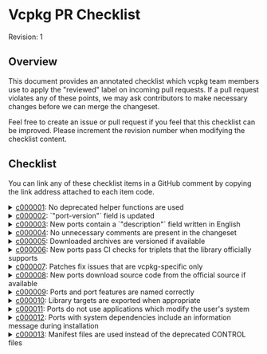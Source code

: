 Vcpkg PR Checklist
=====================
Revision: 1

## Overview
This document provides an annotated checklist which vcpkg team members use to apply the "reviewed" label on incoming pull requests. If a pull request violates any of these points, we may ask contributors to make necessary changes before we can merge the changeset.

Feel free to create an issue or pull request if you feel that this checklist can be improved. Please increment the revision number when modifying the checklist content.

## Checklist
You can link any of these checklist items in a GitHub comment by copying the link address attached to each item code.

<details id="c000001">
<summary><a href="#c000001">c000001</a>: No deprecated helper functions are used</summary>

See our [Maintainer Guidelines and Policies](maintainer-guide.md#Avoid-deprecated-helper-functions) for more information.

</details>

<details id="c000002">
<summary><a href="#c000002">c000002</a>: `"port-version"` field is updated</summary>

See our [Maintainer Guidelines and Policies](maintainer-guide.md#versioning) for more information.

</details>

<details id="c000003">
<summary><a href="#c000003">c000003</a>: New ports contain a `"description"` field written in English</summary>

A description only one or a few sentences long is helpful. Consider using the library's official description from their `README.md` or similar if possible. Automatic translations are acceptable and we are happy to clean up translations to English for our contributors.

See our [manifest file documentation](manifest-files.md#description) for more information.
    
</details>

<details id="c000004">
<summary><a href="#c000004">c000004</a>: No unnecessary comments are present in the changeset</summary>

See our [Maintainer Guidelines and Policies](maintainer-guide.md#Avoid-excessive-comments-in-portfiles) for more information.

</details>

<details id="c000005">
<summary><a href="#c000005">c000005</a>: Downloaded archives are versioned if available</summary

To ensure archive content does not change, archives downloaded preferably have an associated version tag that can be incremented alongside the port's `"version"`.

</details>

<details id="c000006">
<summary><a href="#c000006">c000006</a>: New ports pass CI checks for triplets that the library officially supports</summary>

To ensure vcpkg ports are of a high quality, we ask that incoming ports support the official platforms for the library in question.

</details>

<details id="c000007">
<summary><a href="#c000007">c000007</a>: Patches fix issues that are vcpkg-specific only</summary>

If possible, patches to the library source code should be upstreamed to the library's official repository. Opening up a pull request on the library's repository will help to improve the library for everyone, not just vcpkg users.

</details>

<details id="c000008">
<summary><a href="#c000008">c000008</a>: New ports download source code from the official source if available</summary>

To respect library authors and keep code secure, please have ports download source code from the official source. We may make exceptions if the original source code is not available and there is substantial community interest in maintaining the library in question.

</details>

<details id="c000009">
<summary><a href="#c000009">c000009</a>: Ports and port features are named correctly</summary>

For user accessibility, we prefer names of ports and port features to be intuitive and close to their counterparts in official sources and other package managers. If you are unsure about the naming of a port or port feature, we recommend checking repology.org, packages.ubuntu.com, or searching for additional information using a search engine. We can also help our contributors with this, so feel free to ask for naming suggestions if you are unsure.

</details>

<details id="c000010">
<summary><a href="#c000010">c000010</a>: Library targets are exported when appropriate</summary>

To provide users with a seamless build system integration, please be sure to export and provide a means of finding the library targets intended to be used downstream. Targets not meant to be exported should be be marked private and not exported.

</details>

<details id="c000011">
<summary><a href="#c000011">c000011</a>: Ports do not use applications which modify the user's system</summary>
    
Ports should uphold vcpkg's contract of not modifying the user's system by avoiding applications which do so. Examples of these applications are `sudo`, `apt`, `brew`, or `pip`. Please use an alternative to these types of programs wherever possible.

</details>

<details id="c000012">
<summary><a href="#c000012">c000012</a>: Ports with system dependencies include an information message during installation</summary>

Some ports have library and tool dependencies that do not exist within vcpkg. For these missing dependencies, we ask that contributors add a message to the top of the port's `portfile.cmake` stating the missing dependencies and how to acquire them. We ask that the message is displayed before any major work is done to ensure that users can "early out" of the installation process as soon as possible in case they are missing the dependency.

Example:
```cmake
message(
"${PORT} currently requires the following libraries from the system package manager:
    autoconf libtool
These can be installed on Ubuntu systems via sudo apt install autoconf libtool"
)
```

</details>

<details id=c000013>
<summary><a href="#c000013">c000013</a>: Manifest files are used instead of the deprecated CONTROL files</summary>

Many existing ports use the deprecated CONTROL file syntax; while this syntax will be supported for some time to come, whenever changes are made to existing ports, we require that those ports use the new manifest files, also known as `vcpkg.json`. However, existing ports that are not changed _should not_ be moved over to the new manifest file format.

It is very easy to convert the existing CONTROL files to manifest files via the `x-format-manifest` command.

```cmd
> vcpkg x-format-manifest ./ports/libfoo/CONTROL
```

This command will delete `ports/libfoo/CONTROL`, and in its place create `ports/libfoo/vcpkg.json`.
